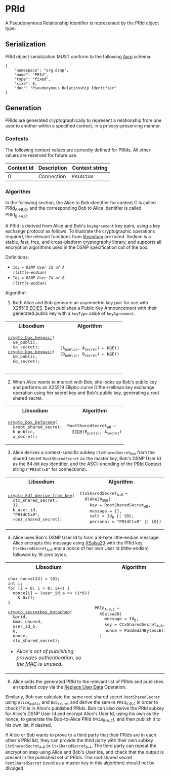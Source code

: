 # PRId

A Pseudonymous Relationship Identifier is represented by the PRId object type.

## Serialization

PRId object serialization MUST conform to the following [Avro](https://avro.apache.org) schema:

```
{
    "namespace": "org.dsnp",
    "name": "PRId",
    "type": "fixed",
    "size": 8,
    "doc": "Pseudonymous Relationship Identifier"
}
```

## Generation

PRIds are generated cryptographically to represent a relationship from one user to another within a specified context, in a privacy-preserving manner.

### Contexts

The following context values are currently defined for PRIds. All other values are reserved for future use.

| Context Id | Description | Context string |
| --- | --- | --- |
| 0 | Connection | `PRIdCtx0` |

### Algorithm

In the following section, the Alice to Bob identifier for context C is called PRId<sub>A→B,C</sub>, and the corresponding Bob to Alice identifier is called PRId<sub>B→A,C</sub>.

A PRId is derived from Alice and Bob's `keyAgreement` key pairs, using a key exchange protocol as follows. To illustrate the cryptographic operations required, the relevant functions from [libsodium](https://libsodium.org) are noted. Sodium is a stable, fast, free, and cross-platform cryptography library, and supports all encryption algorithms used in the DSNP specification out of the box.

Definitions:
* <code>Id<sub>A</sub> = _DSNP User Id of A (little-endian)_</code>
* <code>Id<sub>B</sub> = _DSNP User Id of B (little-endian)_</code>

Algorithm:

1. Both Alice and Bob generate an asymmetric key pair for use with X25519 <abbr title="Elliptic Curve Integrated Encryption Scheme">ECIES</abbr>.
   Each publishes a Public Key Announcement with their generated public key with a `keyType` value of `keyAgreement`.

<!-- yaspeller ignore:start -->
<table style="table-layout:fixed">
<tr><th>Libsodium</th><th>Algorithm</th></tr>
<tr><td>
<tt>
<pre>
<a href="https://libsodium.gitbook.io/doc/public-key_cryptography/authenticated_encryption#key-pair-generation">crypto_box_keypair</a>(
  &a_public,
  &a_secret);
<a href="https://libsodium.gitbook.io/doc/public-key_cryptography/authenticated_encryption#key-pair-generation">crypto_box_keypair</a>(
  &b_public, 
  &b_secret);
  </pre>
</tt>

</td><td>
<tt><pre>
(A<sub>public</sub>, A<sub>secret</sub>) &#8592; <abbr title="Key Generation Function">KGF</abbr>()
(B<sub>public</sub>, B<sub>secret</sub>) &#8592; <abbr title="Key Generation Function">KGF</abbr>()
</tt></pre>

</td></tr></table>
<!-- yaspeller ignore:end -->

2. When Alice wants to interact with Bob, she looks up Bob's public key and performs an X25519 Elliptic-curve Diffie-Hellman key exchange operation using her secret key and Bob's public key, generating a root shared secret.

<!-- yaspeller ignore:start -->
<table style="table-layout:fixed">
<tr><th>Libsodium</th><th>Algorithm</th></tr>
<tr><td>
<tt><pre>
<a href="https://libsodium.gitbook.io/doc/public-key_cryptography/authenticated_encryption#precalculation-interface">crypto_box_beforenm</a>(
  &root_shared_secret,
  b_public,
  a_secret);
</pre></tt>
</td><td>
<tt><pre>
RootSharedSecret<sub>AB</sub> &#8592;
  <abbr title="Elliptic-curve Diffie-Hellman">ECDH</abbr>(B<sub>public</sub>, A<sub>secret</sub>)
</pre></tt>
</td></tr></table>
<!-- yaspeller ignore:end -->

3. Alice derives a context-specific subkey <code>CtxSharedSecret<sub>Bob</sub></code> from the shared secret `RootSharedSecret` as the master key, Bob's DSNP User Id as the 64-bit key identifier, and the ASCII encoding of the [PRId Context](#contexts) string (`"PRIdCtx0"` for connections).

<!-- yaspeller ignore:start -->
<table style="table-layout:fixed">
<tr><th>Libsodium</th><th>Algorithm</th></tr>
<tr><td>
<tt><pre>
<a href="https://libsodium.gitbook.io/doc/key_derivation">crypto_kdf_derive_from_key</a>(
  ctx_shared_secret,
  32,
  b_user_id,
  "PRIdCtx0",
  root_shared_secret);
</pre></tt>
</td><td>
<tt><pre>
CtxSharedSecret<sub>A→B</sub> &#8592
  Blake2b<sub>256</sub>(
    key = RootSharedSecret<sub>AB</sub>,
    message = {},
    salt = Id<sub>B</sub> || {0},
    personal = "PRIdCtx0" || {0})
</pre></tt>
</td></tr></table>
<!-- yaspeller ignore:end -->

4. Alice uses Bob's DSNP User Id to form a 8-byte little-endian message.
Alice encrypts this message using [XSalsa20](http://cr.yp.to/snuffle/xsalsa-20110204.pdf) with the PRId key <code>CtxSharedSecret<sub>A→B</sub></code> and a nonce of her own User Id (little-endian) followed by 16 zero bytes.

<!-- yaspeller ignore:start -->
<table style="table-layout:fixed">
<tr><th>Libsodium</th><th>Algorithm</th></tr>
<tr><td>
<tt><pre>
char nonce[24] = {0};
int i;
for (i = 0; i < 8; i++) {
  nonce[i] = (user_id_a >> (i*8))
    & 0xff;
}<br>
<a href="https://libsodium.gitbook.io/doc/secret-key_cryptography/secretbox#detached-mode">crypto_secretbox_detached</a>(
  &prid,
  &mac_unused,
  user_id_b,
  8,
  nonce,
  ctx_shared_secret);
</pre></tt>

* <i>Alice's act of publishing provides authentication, so the <abbr title="Message Authentication Code">MAC</abbr> is unused.</i>

</td><td>
<tt><pre>
PRId<sub>A→B,C</sub> &#8592
  XSalsa20(
    message = Id<sub>B</sub>,
    key = CtxSharedSecret<sub>A→B</sub>,
    nonce = Padded24BytesLE(Id<sub>A</sub>)
  )
</pre></tt>
</td></tr></table>
<!-- yaspeller ignore:end -->

6. Alice adds the generated PRId to the relevant list of PRIds and publishes an updated copy via the [Replace User Data](../UserData.md#replace-user-data-operation) Operation.

Similarly, Bob can calculate the same root shared secret `RootSharedSecret` using <code>Alice<sub>public</sub></code> and <code>Bob<sub>secret</sub></code> and derive the sam<e <code>PRId<sub>A→B,C</sub></code> in order to check if it is in Alice's published PRIds.
Bob can also derive the PRId subkey for Alice's DSNP User Id and encrypt Alice's User Id, using his own as the nonce, to generate the Bob-to-Alice PRId (<code>PRId<sub>B→A,C</sub></code>), and then publish it to his own list, if desired.

If Alice or Bob wants to prove to a third party that their PRIds are in each other's PRId list, they can provide the third party with their own subkey <code>CtxSharedSecret<sub>A→B</sub></code> or <code>CtxSharedSecret<sub>B→A</sub></code>.
The third party can repeat the encryption step using Alice and Bob's User Ids, and check that the output is present in the published set of PRIds. The root shared secret `RootSharedSecret` (used as a master key in this algorithm) should _not_ be divulged.
